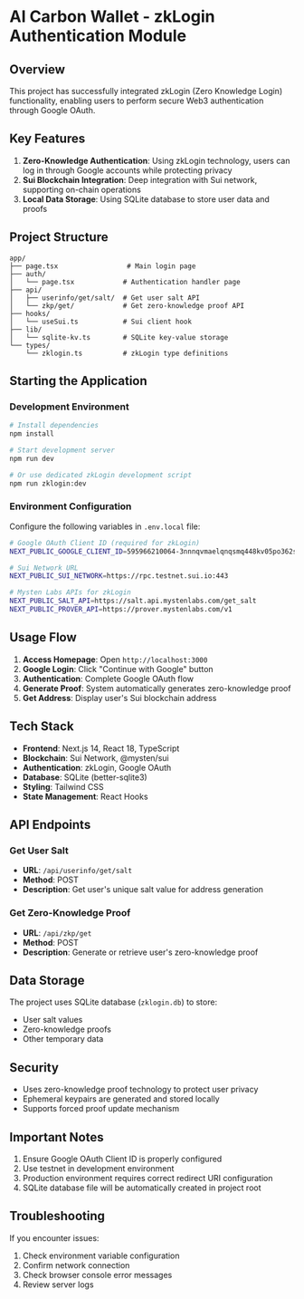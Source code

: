 # AI Carbon Wallet - zkLogin Authentication Module

## Overview

This project has successfully integrated zkLogin (Zero Knowledge Login) functionality, enabling users to perform secure Web3 authentication through Google OAuth.

## Key Features

1. **Zero-Knowledge Authentication**: Using zkLogin technology, users can log in through Google accounts while protecting privacy
2. **Sui Blockchain Integration**: Deep integration with Sui network, supporting on-chain operations
3. **Local Data Storage**: Using SQLite database to store user data and proofs

## Project Structure

```
app/
├── page.tsx                 # Main login page
├── auth/
│   └── page.tsx            # Authentication handler page
├── api/
│   ├── userinfo/get/salt/  # Get user salt API
│   └── zkp/get/            # Get zero-knowledge proof API
├── hooks/
│   └── useSui.ts           # Sui client hook
├── lib/
│   └── sqlite-kv.ts        # SQLite key-value storage
└── types/
    └── zklogin.ts          # zkLogin type definitions
```

## Starting the Application

### Development Environment

```bash
# Install dependencies
npm install

# Start development server
npm run dev

# Or use dedicated zkLogin development script
npm run zklogin:dev
```

### Environment Configuration

Configure the following variables in `.env.local` file:

```bash
# Google OAuth Client ID (required for zkLogin)
NEXT_PUBLIC_GOOGLE_CLIENT_ID=595966210064-3nnnqvmaelqnqsmq448kv05po362smt2.apps.googleusercontent.com

# Sui Network URL
NEXT_PUBLIC_SUI_NETWORK=https://rpc.testnet.sui.io:443

# Mysten Labs APIs for zkLogin
NEXT_PUBLIC_SALT_API=https://salt.api.mystenlabs.com/get_salt
NEXT_PUBLIC_PROVER_API=https://prover.mystenlabs.com/v1
```

## Usage Flow

1. **Access Homepage**: Open `http://localhost:3000`
2. **Google Login**: Click "Continue with Google" button
3. **Authentication**: Complete Google OAuth flow
4. **Generate Proof**: System automatically generates zero-knowledge proof
5. **Get Address**: Display user's Sui blockchain address

## Tech Stack

- **Frontend**: Next.js 14, React 18, TypeScript
- **Blockchain**: Sui Network, @mysten/sui
- **Authentication**: zkLogin, Google OAuth
- **Database**: SQLite (better-sqlite3)
- **Styling**: Tailwind CSS
- **State Management**: React Hooks

## API Endpoints

### Get User Salt
- **URL**: `/api/userinfo/get/salt`
- **Method**: POST
- **Description**: Get user's unique salt value for address generation

### Get Zero-Knowledge Proof
- **URL**: `/api/zkp/get`
- **Method**: POST
- **Description**: Generate or retrieve user's zero-knowledge proof

## Data Storage

The project uses SQLite database (`zklogin.db`) to store:
- User salt values
- Zero-knowledge proofs
- Other temporary data

## Security

- Uses zero-knowledge proof technology to protect user privacy
- Ephemeral keypairs are generated and stored locally
- Supports forced proof update mechanism

## Important Notes

1. Ensure Google OAuth Client ID is properly configured
2. Use testnet in development environment
3. Production environment requires correct redirect URI configuration
4. SQLite database file will be automatically created in project root

## Troubleshooting

If you encounter issues:
1. Check environment variable configuration
2. Confirm network connection
3. Check browser console error messages
4. Review server logs

